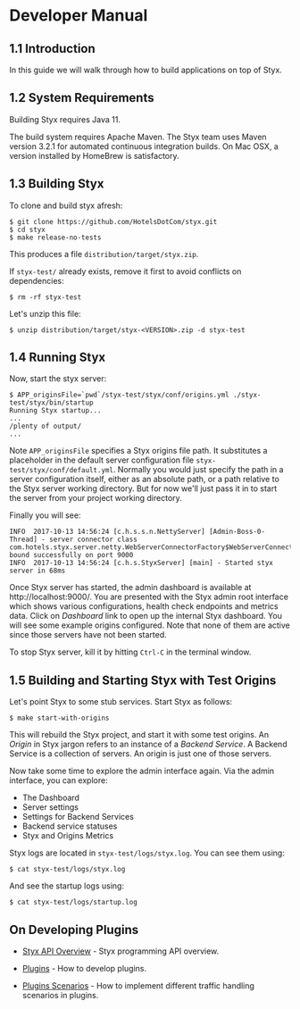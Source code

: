 
# Developer Manual

## 1.1 Introduction

In this guide we will walk through how to build applications on top of Styx.


## 1.2 System Requirements

Building Styx requires Java 11.

The build system requires Apache Maven. The Styx team uses Maven version 3.2.1
for automated continuous integration builds. On Mac OSX, a version installed
by HomeBrew is satisfactory.


## 1.3 Building Styx

To clone and build styx afresh:

    $ git clone https://github.com/HotelsDotCom/styx.git
    $ cd styx
    $ make release-no-tests

This produces a file `distribution/target/styx.zip`.

If `styx-test/` already exists, remove it first to avoid conflicts on dependencies:

    $ rm -rf styx-test

Let's unzip this file:

    $ unzip distribution/target/styx-<VERSION>.zip -d styx-test


## 1.4 Running Styx

Now, start the styx server:

    $ APP_originsFile=`pwd`/styx-test/styx/conf/origins.yml ./styx-test/styx/bin/startup
    Running Styx startup...
    ...
    /plenty of output/
    ...

Note `APP_originsFile` specifies a Styx origins file path. It substitutes a placeholder
in the default server configuration file `styx-test/styx/conf/default.yml`. Normally
you would just specify the path in a server configuration itself, either as an absolute
path, or a path relative to the Styx server working directory. But for now we'll just pass
it in to start the server from your project working directory.

Finally you will see:

    INFO  2017-10-13 14:56:24 [c.h.s.s.n.NettyServer] [Admin-Boss-0-Thread] - server connector class com.hotels.styx.server.netty.WebServerConnectorFactory$WebServerConnector bound successfully on port 9000
    INFO  2017-10-13 14:56:24 [c.h.s.StyxServer] [main] - Started styx server in 68ms


Once Styx server has started, the admin dashboard is available at http://localhost:9000/.
You are presented with the Styx admin root interface which shows various
configurations, health check endpoints and metrics data. Click on *Dashboard*
link to open up the internal Styx dashboard. You will see some example
origins configured. Note that none of them are active since those servers
have not been started.

To stop Styx server, kill it by hitting `Ctrl-C` in the terminal window.


## 1.5 Building and Starting Styx with Test Origins

Let's point Styx to some stub services. Start Styx as follows:

    $ make start-with-origins

This will rebuild the Styx project, and start it with some test origins. An *Origin* in
Styx jargon refers to an instance of a *Backend Service*. A Backend Service is a
collection of servers. An origin is just one of those servers.

Now take some time to explore the admin interface again. Via the admin interface, you can
explore:

 - The Dashboard
 - Server settings
 - Settings for Backend Services
 - Backend service statuses
 - Styx and Origins Metrics

Styx logs are located in `styx-test/logs/styx.log`. You can see them using:

    $ cat styx-test/logs/styx.log

And see the startup logs using:

    $ cat styx-test/logs/startup.log

## On Developing Plugins

 - [Styx API Overview](./developer-guide/api-overview.md) - Styx programming API overview.

 - [Plugins](./developer-guide/plugins.md) - How to develop plugins.

 - [Plugins Scenarios](./developer-guide/plugins-scenarios.md) - How to implement different traffic handling scenarios in plugins.

